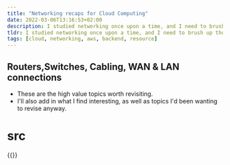 ```yaml
---
title: "Networking recaps for Cloud Computing"
date: 2022-03-06T13:16:53+02:00
description: I studied networking once upon a time, and I need to brush up those lessons as they're applicable to AWS Solutions Architect learnings.
tldr: I studied networking once upon a time, and I need to brush up those lessons as they're applicable to AWS Solutions Architect learnings.
tags: [cloud, networking, aws, backend, resource]
---
```


## Routers,Switches, Cabling, WAN & LAN connections
- These are the high value topics worth revisiting. 
- I'll also add in what I find interesting, as well as topics I'd been wanting to revise anyway.

# src
{{<youtube WCCXtlvOajI>}}
